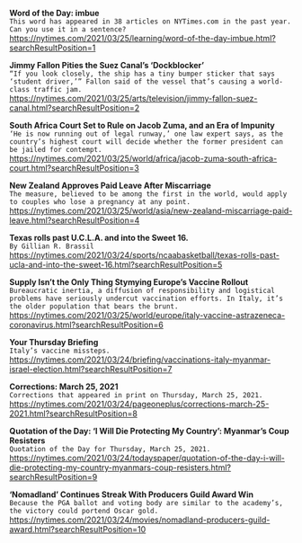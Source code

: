 **Word of the Day: imbue**\
`This word has appeared in 38 articles on NYTimes.com in the past year. Can you use it in a sentence?`\
https://nytimes.com/2021/03/25/learning/word-of-the-day-imbue.html?searchResultPosition=1

**Jimmy Fallon Pities the Suez Canal’s ‘Dockblocker’**\
`“If you look closely, the ship has a tiny bumper sticker that says ‘student driver,’” Fallon said of the vessel that’s causing a world-class traffic jam.`\
https://nytimes.com/2021/03/25/arts/television/jimmy-fallon-suez-canal.html?searchResultPosition=2

**South Africa Court Set to Rule on Jacob Zuma, and an Era of Impunity**\
`‘He is now running out of legal runway,’ one law expert says, as the country’s highest court will decide whether the former president can be jailed for contempt.`\
https://nytimes.com/2021/03/25/world/africa/jacob-zuma-south-africa-court.html?searchResultPosition=3

**New Zealand Approves Paid Leave After Miscarriage**\
`The measure, believed to be among the first in the world, would apply to couples who lose a pregnancy at any point.`\
https://nytimes.com/2021/03/25/world/asia/new-zealand-miscarriage-paid-leave.html?searchResultPosition=4

**Texas rolls past U.C.L.A. and into the Sweet 16.**\
`By Gillian R. Brassil`\
https://nytimes.com/2021/03/24/sports/ncaabasketball/texas-rolls-past-ucla-and-into-the-sweet-16.html?searchResultPosition=5

**Supply Isn’t the Only Thing Stymying Europe’s Vaccine Rollout**\
`Bureaucratic inertia, a diffusion of responsibility and logistical problems have seriously undercut vaccination efforts. In Italy, it’s the older population that bears the brunt.`\
https://nytimes.com/2021/03/25/world/europe/italy-vaccine-astrazeneca-coronavirus.html?searchResultPosition=6

**Your Thursday Briefing**\
`Italy’s vaccine missteps.`\
https://nytimes.com/2021/03/24/briefing/vaccinations-italy-myanmar-israel-election.html?searchResultPosition=7

**Corrections: March 25, 2021**\
`Corrections that appeared in print on Thursday, March 25, 2021.`\
https://nytimes.com/2021/03/24/pageoneplus/corrections-march-25-2021.html?searchResultPosition=8

**Quotation of the Day: ‘I Will Die Protecting My Country’: Myanmar’s Coup Resisters**\
`Quotation of the Day for Thursday, March 25, 2021.`\
https://nytimes.com/2021/03/24/todayspaper/quotation-of-the-day-i-will-die-protecting-my-country-myanmars-coup-resisters.html?searchResultPosition=9

**‘Nomadland’ Continues Streak With Producers Guild Award Win**\
`Because the PGA ballot and voting body are similar to the academy’s, the victory could portend Oscar gold.`\
https://nytimes.com/2021/03/24/movies/nomadland-producers-guild-award.html?searchResultPosition=10

